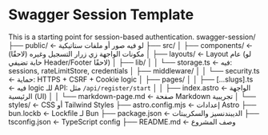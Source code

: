 # Swagger Session Template
This is a starting point for session-based authentication.
swagger-session/
├── public/                    ← لو فيه صور أو ملفات ستاتيكية
├── src/
│   ├── components/            ← مكونات الواجهة زي زرار التسجيل وغيره (لاحقًا)
│   ├── layouts/               ← Layout عام (لو حابة تضيفي Header/Footer لاحقًا)
│   ├── lib/
│   │   └── storage.ts         ← فيه: sessions, rateLimitStore, credentials
│   ├── middleware/
│   │   └── security.ts        ← حماية: HTTPS + CSRF + Cookie logic
│   ├── pages/
│   │   ├── [...slugs].ts      ← فيه logic للـ API: مثل `/api/register/start`
│   │   ├── index.astro        ← الواجهة الرئيسية (UI)
│   │   └── markdown-page.md   ← صفحة Markdown تجريبية
│   └── styles/                ← CSS أو Tailwind Styles
├── astro.config.mjs           ← إعدادات Astro
├── bun.lockb                  ← Lockfile لـ Bun
├── package.json               ← الديبندنسيز والسكريبتات
├── tsconfig.json              ← TypeScript config
├── README.md                  ← وصف المشروع
